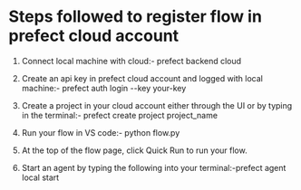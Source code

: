 #    Steps followed to register flow in prefect cloud account


1.  Connect local machine with cloud:-
    prefect backend cloud
 
 2. Create an api key in prefect cloud account and logged with local machine:-
   prefect auth login --key your-key
  
3. Create a project in your cloud account either through the UI or by typing in the terminal:-
   prefect create project project_name
  
4. Run your flow in VS code:-
   python flow.py 
  
5.  At the top of the flow page, click Quick Run to run your flow.
  
6.  Start an agent by typing the following into your terminal:-prefect agent local start
  
  
 